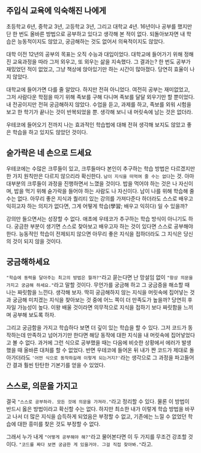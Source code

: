 ## 주입식 교육에 익숙해진 나에게
초등학교 6년, 중학교 3년, 고등학교 3년, 그리고 대학교 4년. 16년이나 공부를 했지만 단 한 번도 올바른 방법으로 공부하고 있다고 생각해 본 적이 없다. 되돌아보자면 내 학습은 능동적이지도 않았고, 궁금해하는 것도 없어서 의욕적이지도 않았다.

대학 이전 12년의 공부의 목표는 오직 수능과 대입이었다. 대학교에 들어가기 위해 정해진 교육과정을 따라 그저 외우고, 또 외우는 삶을 지속했다. 그 결과는? 한 번도 공부가 재밌었던 적이 없었고, 그냥 책상에 앉아있기만 하는 시간이 많아졌다. 당연히 효율이 나지 않았다.

대학교에 들어가면 다를 줄 알았다. 하지만 전혀 아니었다. 여전히 공부는 재미없었고, 그저 사람다운 학점을 따기 위해 족보를 구해 다니며 족보를 달달 외우기만 할 뿐이었다. 내 전공이지만 전혀 궁금해하지 않았다. 수업을 듣고, 과제를 하고, 족보를 외워 시험을 보고 한 학기가 끝나는 것이 반복되었을 뿐. 생각해 보니 내 머릿속에 남는 것은 없더라.

우테코에 들어오기 전까지 나는 효과적인 학습법에 대해 전혀 생각해 보지도 않았고 좋은 학습을 하고 있지도 않았던 것이다.

## 숟가락은 네 손으로 드세요
우테코에는 수많은 크루들이 있고, 크루들마다 본인이 추구하는 학습 방법은 다르겠지만 한 가지 원칙만은 다르지 않으리라 확신한다. `남이 지식을 떠먹여 줄 수는 없다`는 것. 아마 대부분의 크루들이 과정을 진행하면서 느꼈을 것이다. 밥을 먹어야 하는 것은 나 자신이며, 밥을 먹기 위해 숟가락을 들어야 하는 사람도 나 자신이다. 남이 나를 위해 학습해 줄 수는 없다. 아무리 좋은 지식과 퀄리티 있는 강의를 가져다준다 하더라도 스스로 배우고 익히고자 하는 의지가 없다면, 그게 어떻게 학습(學習; 배우고 익히다) 일 수 있을까?

강의만 들으면서는 성장할 수 없다. 애초에 우테코가 추구하는 학습 방식이 아니기도 하다. 궁금한 부분이 생기면 스스로 찾아보고 배우고자 하는 것이 있다면 스스로 공부해야 한다. 능동적인 학습이 전제되지 않으면 아무리 좋은 지식을 접하더라도 그 지식은 당신의 것이 되지 않을 것이다.

## 궁금해하세요
`"학습에 동력을 달아주는 최고의 방법은 뭘까?"`라고 묻는다면 난 망설임 없이 `"항상 의문을 가지고 궁금해 하세요."`라고 말할 것이다. 무언가를 궁금해 하고 그 궁금증을 해소할 때 나는 짜릿함을 느낀다. 생각해 보자. 딱히 궁금해하지 않는 지식을 머릿속에 집어넣는 것과 궁금해 미치겠는 지식을 찾아보는 것 중에 어느 쪽이 더 만족도가 높을까? 당연히 후자일 가능성이 높다. 이왕 배울 것이라면 의무적으로 지식을 접하기 보다 짜릿함을 느끼며 공부해 보도록 하자.

그리고 궁금함을 가지고 학습하다 보면 더 깊이 있는 학습을 할 수 있다. 그저 코드가 동작하는데 만족하고 넘어가기만 한다면 해당 동작에 대한 지식을 내 머릿속에 집어넣었다고 볼 수 없다. 과거에 그런 식으로 공부했을 때는 다음에 비슷한 상황에서 에러가 발생했을 때 올바른 대처를 할 수 없었다. 반면 우테코에 들어온 뒤 내가 짠 코드가 제대로 돌아가더라도 `'어떤 식으로 동작하길래 이렇게 되는거지?'`라는 생각으로 그 과정을 파고들어간 결과 훨씬 탄탄한 기본기를 얻을 수 있었다.

## 스스로, 의문을 가지고
결국 `"스스로 공부하라. 모든 것에 의문을 가져라."`라고 정리할 수 있다. 물론 이 방법이 반드시 옳은 방법이라고 확신할 수는 없다. 하지만 최소한 내가 이렇게 학습 방법을 바꾸고 나서 더 많은 지식을 습득하게 되었음은 부정할 수 없고, 기존에는 느낄 수 없었던 학습에 대한 흥미를 찾은 것도 부정할 수 없다.

그래서 누가 내게 `"어떻게 공부해야 해?"`라고 물어본다면 이 두 가지를 무조건 강조할 것이다. `"코드를 짜다 보면 궁금한 게 있을거야. 그걸 직접 찾아봐."`라고.
